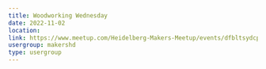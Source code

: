```yaml
---
title: Woodworking Wednesday
date: 2022-11-02
location: 
link: https://www.meetup.com/Heidelberg-Makers-Meetup/events/dfbltsydcpbdb/
usergroup: makershd
type: usergroup
---
```


